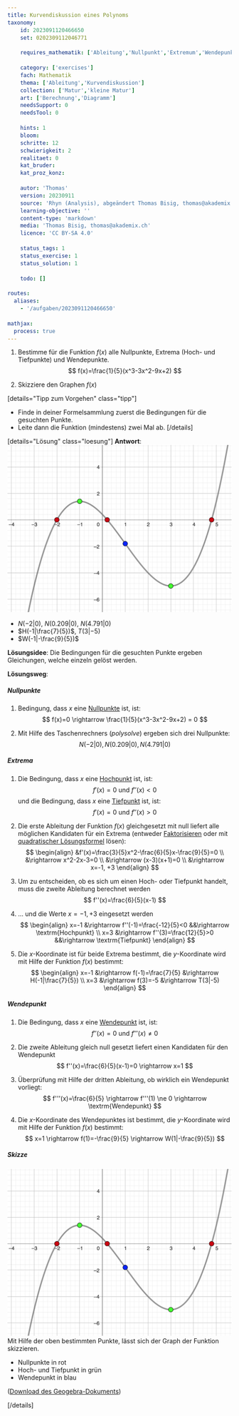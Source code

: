 ```yaml
---
title: Kurvendiskussion eines Polynoms
taxonomy:
	id: 2023091120466650
	set: 0202309112046771

	requires_mathematik: ['Ableitung','Nullpunkt','Extremum','Wendepunkt','Diagramm']

	category: ['exercises']
	fach: Mathematik
	thema: ['Ableitung','Kurvendiskussion']
	collection: ['Matur','kleine Matur']
	art: ['Berechnung','Diagramm']
	needsSupport: 0
	needsTool: 0

	hints: 1
	bloom: 
	schritte: 12
	schwierigkeit: 2
	realitaet: 0
	kat_bruder:
	kat_proz_konz: 

	autor: 'Thomas'
	version: 20230911
	source: 'Rhyn (Analysis), abgeändert Thomas Bisig, thomas@akademix.ch'
	learning-objective: ''
	content-type: 'markdown'
	media: 'Thomas Bisig, thomas@akademix.ch'
	licence: 'CC BY-SA 4.0'

	status_tags: 1
	status_exercise: 1
	status_solution: 1

	todo: []

routes:
  aliases:
    - '/aufgaben/2023091120466650'

mathjax:
  process: true
---
```

1. Bestimme für die Funktion $f(x)$ alle Nullpunkte, Extrema (Hoch- und Tiefpunkte) und Wendepunkte.
$$
f(x)=\frac{1}{5}(x^3-3x^2-9x+2)
$$

2. Skizziere den Graphen $f(x)$


[details="Tipp zum Vorgehen" class="tipp"]
- Finde in deiner Formelsammlung zuerst die Bedingungen für die gesuchten Punkte.
- Leite dann die Funktion (mindestens) zwei Mal ab.
[/details]

[details="Lösung" class="loesung"]
**Antwort**:
![Nullpunkte, Hoch-und-Tiefpunkte, Wendepunkte eines Polynoms](Nullpunkte-Hoch-und-Tiefpunkte-Wendepunkte.png?resize=300,300&class=float-right) 
- $N(-2|0)$, $N(0.209|0)$, $N(4.791|0)$
- $H(-1|\frac{7}{5})$, $T(3|-5)$
- $W(-1|-\frac{9}{5})$

**Lösungsidee**: Die Bedingungen für die gesuchten Punkte ergeben Gleichungen, welche einzeln gelöst werden.

**Lösungsweg**:

##### Nullpunkte
1. Bedingung, dass $x$ eine [Nullpunkte](/konzepte/nullpunkte) ist, ist:
$$
f(x)=0 \rightarrow \frac{1}{5}(x^3-3x^2-9x+2) = 0
$$

2. Mit Hilfe des Taschenrechners (_polysolve_) ergeben sich drei Nullpunkte:
$$
N(-2|0), N(0.209|0), N(4.791|0)
$$

##### Extrema
1. Die Bedingung, dass $x$ eine [Hochpunkt](/konzepte/extremum) ist, ist:
$$
f'(x)=0 \textrm{ und } f''(x)<0
$$
und die Bedingung, dass $x$ eine [Tiefpunkt](/konzepte/extremum) ist, ist:
$$
f'(x)=0 \textrm{ und } f''(x)>0
$$

2. Die erste Ableitung der Funktion $f(x)$ gleichgesetzt mit null liefert alle möglichen Kandidaten für ein Extrema (entweder [Faktorisieren](/konzepte/faktorisieren) oder mit [quadratischer Lösungsformel](/konzepte/quadratische-loesungsformel) lösen):
$$
\begin{align}
&f'(x)=\frac{3}{5}x^2-\frac{6}{5}x-\frac{9}{5}=0 \\
&\rightarrow x^2-2x-3=0 \\
&\rightarrow (x-3)(x+1)=0 \\
&\rightarrow x=-1, +3
\end{align}
$$

3. Um zu entscheiden, ob es sich um einen Hoch- oder Tiefpunkt handelt, muss die zweite Ableitung berechnet werden
$$
f''(x)=\frac{6}{5}(x-1)
$$

4. ... und die Werte $x=-1, +3$ eingesetzt werden
$$
\begin{align}
x=-1 &\rightarrow f''(-1)=\frac{-12}{5}<0 &&\rightarrow \textrm{Hochpunkt} \\
x=3 &\rightarrow f''(3)=\frac{12}{5}>0 &&\rightarrow \textrm{Tiefpunkt}
\end{align}
$$

5. Die $x$-Koordinate ist für beide Extrema bestimmt, die $y$-Koordinate wird mit Hilfe der Funktion $f(x)$ bestimmt:
$$
\begin{align}
x=-1 &\rightarrow f(-1)=\frac{7}{5} &\rightarrow H(-1|\frac{7}{5}) \\
x=3 &\rightarrow f(3)=-5 &\rightarrow T(3|-5)
\end{align}
$$

##### Wendepunkt
1. Die Bedingung, dass $x$ eine [Wendepunkt](/konzepte/wendepunkt) ist, ist:
$$
f''(x)=0 \textrm{ und } f'''(x) \ne 0
$$

2. Die zweite Ableitung gleich null gesetzt liefert einen Kandidaten für den Wendepunkt
$$
f''(x)=\frac{6}{5}(x-1)=0 \rightarrow x=1
$$

3. Überprüfung mit Hilfe der dritten Ableitung, ob wirklich ein Wendepunkt vorliegt:
$$
f'''(x)=\frac{6}{5} \rightarrow f'''(1) \ne 0 \rightarrow \textrm{Wendepunkt}
$$

4. Die $x$-Koordinate des Wendepunktes ist bestimmt, die $y$-Koordinate wird mit Hilfe der Funktion $f(x)$ bestimmt:
$$
x=1 \rightarrow f(1)=-\frac{9}{5} \rightarrow W(1|-\frac{9}{5})
$$

##### Skizze
![Nullpunkte, Hoch-und-Tiefpunkte, Wendepunkte eines Polynoms](Nullpunkte-Hoch-und-Tiefpunkte-Wendepunkte.png?resize=400,400&class=float-right)
Mit Hilfe der oben bestimmten Punkte, lässt sich der Graph der Funktion skizzieren.
- Nullpunkte in rot
- Hoch- und Tiefpunkt in grün
- Wendepunkt in blau

([Download des Geogebra-Dokuments](exercise-6.ggb))

[/details]